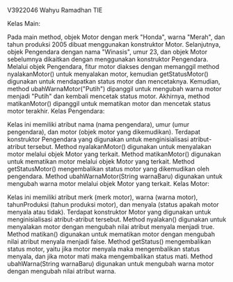 V3922046 Wahyu Ramadhan TIE

Kelas Main:

Pada main method, objek Motor dengan merk "Honda", warna "Merah", dan tahun produksi 2005 dibuat menggunakan konstruktor Motor.
Selanjutnya, objek Pengendara dengan nama "Winasis", umur 23, dan objek Motor sebelumnya dikaitkan dengan menggunakan konstruktor Pengendara.
Melalui objek Pengendara, fitur motor diakses dengan memanggil method nyalakanMotor() untuk menyalakan motor, kemudian getStatusMotor() digunakan untuk mendapatkan status motor dan mencetaknya.
Kemudian, method ubahWarnaMotor("Putih") dipanggil untuk mengubah warna motor menjadi "Putih" dan kembali mencetak status motor.
Akhirnya, method matikanMotor() dipanggil untuk mematikan motor dan mencetak status motor terakhir.
Kelas Pengendara:

Kelas ini memiliki atribut nama (nama pengendara), umur (umur pengendara), dan motor (objek motor yang dikemudikan).
Terdapat konstruktor Pengendara yang digunakan untuk menginisialisasi atribut-atribut tersebut.
Method nyalakanMotor() digunakan untuk menyalakan motor melalui objek Motor yang terkait.
Method matikanMotor() digunakan untuk mematikan motor melalui objek Motor yang terkait.
Method getStatusMotor() mengembalikan status motor yang dikemudikan oleh pengendara.
Method ubahWarnaMotor(String warnaBaru) digunakan untuk mengubah warna motor melalui objek Motor yang terkait.
Kelas Motor:

Kelas ini memiliki atribut merk (merk motor), warna (warna motor), tahunProduksi (tahun produksi motor), dan menyala (status apakah motor menyala atau tidak).
Terdapat konstruktor Motor yang digunakan untuk menginisialisasi atribut-atribut tersebut.
Method nyalakan() digunakan untuk menyalakan motor dengan mengubah nilai atribut menyala menjadi true.
Method matikan() digunakan untuk mematikan motor dengan mengubah nilai atribut menyala menjadi false.
Method getStatus() mengembalikan status motor, yaitu jika motor menyala maka mengembalikan status menyala, dan jika motor mati maka mengembalikan status mati.
Method ubahWarna(String warnaBaru) digunakan untuk mengubah warna motor dengan mengubah nilai atribut warna.